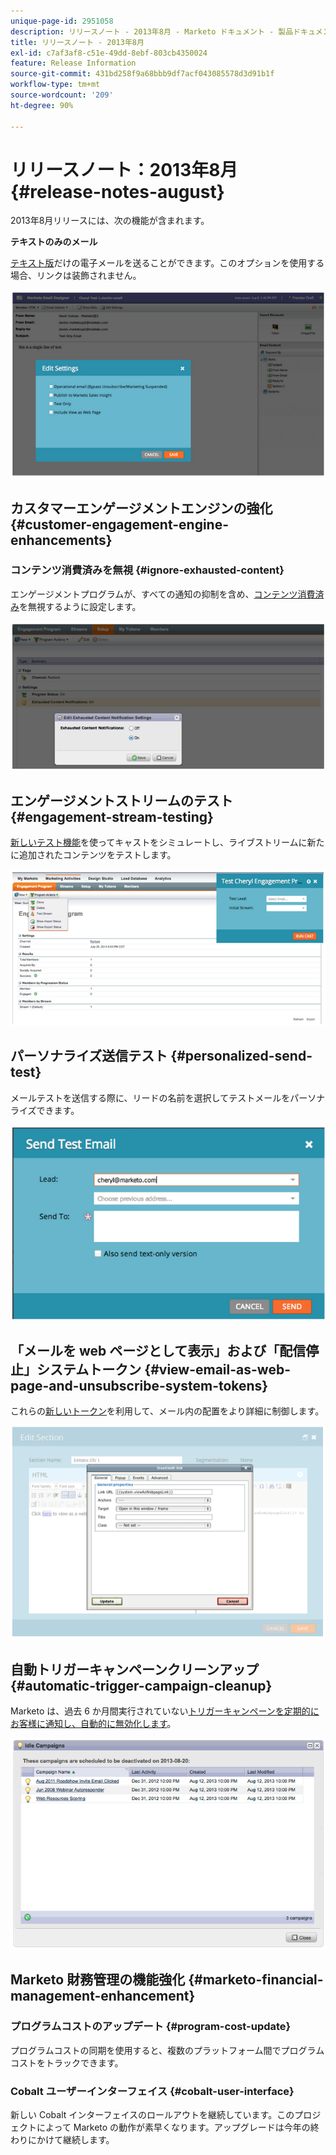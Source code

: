 ```yaml
---
unique-page-id: 2951058
description: リリースノート - 2013年8月 - Marketo ドキュメント - 製品ドキュメント
title: リリースノート - 2013年8月
exl-id: c7af3af8-c51e-49dd-8ebf-803cb4350024
feature: Release Information
source-git-commit: 431bd258f9a68bbb9df7acf043085578d3d91b1f
workflow-type: tm+mt
source-wordcount: '209'
ht-degree: 90%

---
```


# リリースノート：2013年8月 {#release-notes-august}

2013年8月リリースには、次の機能が含まれます。

**テキストのみのメール**

[テキスト版](/help/marketo/product-docs/email-marketing/general/creating-an-email/create-a-text-only-email.md)だけの電子メールを送ることができます。このオプションを使用する場合、リンクは装飾されません。

![](assets/image2014-9-22-16-3a34-3a15.png)

## カスタマーエンゲージメントエンジンの強化 {#customer-engagement-engine-enhancements}

### コンテンツ消費済みを無視 {#ignore-exhausted-content}

エンゲージメントプログラムが、すべての通知の抑制を含め、[コンテンツ消費済み](/help/marketo/product-docs/email-marketing/drip-nurturing/using-engagement-programs/disable-and-enable-exhausted-content-notifications.md)を無視するように設定します。

![](assets/image2014-9-22-16-3a34-3a37.png)

## エンゲージメントストリームのテスト {#engagement-stream-testing}

[新しいテスト機能](/help/marketo/product-docs/email-marketing/drip-nurturing/engagement-program-streams/test-an-engagement-stream.md)を使ってキャストをシミュレートし、ライブストリームに新たに追加されたコンテンツをテストします。

![](assets/image2014-9-22-16-3a34-3a56.png)

## パーソナライズ送信テスト {#personalized-send-test}

メールテストを送信する際に、リードの名前を選択してテストメールをパーソナライズできます。

![](assets/image2014-9-22-16-3a35-3a15.png)

## 「メールを web ページとして表示」および「配信停止」システムトークン {#view-email-as-web-page-and-unsubscribe-system-tokens}

これらの[新しいトークン](/help/marketo/product-docs/email-marketing/general/using-tokens/system-tokens-glossary.md)を利用して、メール内の配置をより詳細に制御します。

![](assets/image2014-9-22-16-3a35-3a38.png)

## 自動トリガーキャンペーンクリーンアップ {#automatic-trigger-campaign-cleanup}

Marketo は、過去 6 か月間実行されていない[トリガーキャンペーンを定期的にお客様に通知し、自動的に無効化します](/help/marketo/product-docs/core-marketo-concepts/smart-campaigns/using-smart-campaigns/automatic-trigger-campaign-cleanup.md)。

![](assets/image2014-9-22-16-3a36-3a2.png)

## Marketo 財務管理の機能強化 {#marketo-financial-management-enhancement}

### プログラムコストのアップデート  {#program-cost-update}

プログラムコストの同期を使用すると、複数のプラットフォーム間でプログラムコストをトラックできます。

### Cobalt ユーザーインターフェイス {#cobalt-user-interface}

新しい Cobalt インターフェイスのロールアウトを継続しています。このプロジェクトによって Marketo の動作が素早くなります。アップグレードは今年の終わりにかけて継続します。
